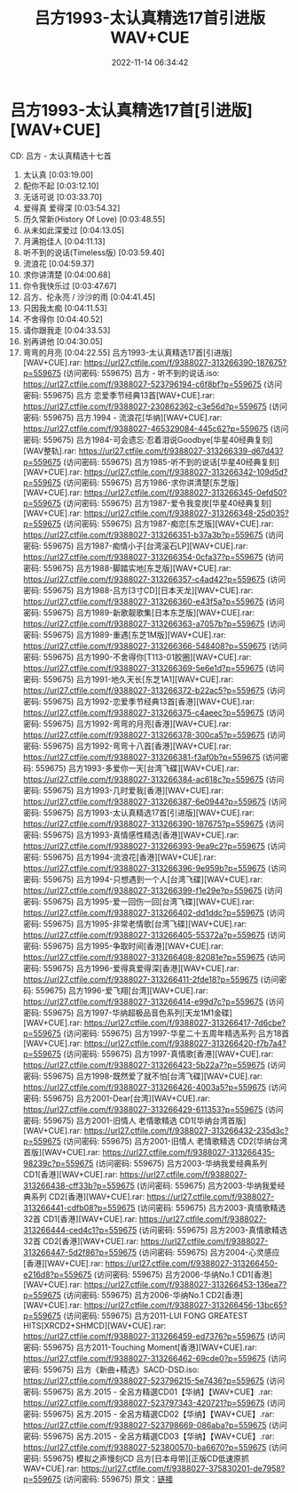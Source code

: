 ﻿---
title: 吕方1993-太认真精选17首引进版WAV+CUE
date: 2022-11-14 06:34:42
categories: WAV车载音乐、镜像
tags: 华语中文
---
# 吕方1993-太认真精选17首[引进版][WAV+CUE]

CD: 吕方 - 太认真精选十七首
01. 太认真 [0:03:19.00]
02. 配你不起 [0:03:12.10]
03. 无话可说 [0:03:33.70]
04. 爱得真 爱得深 [0:03:54.32]
05. 历久常新(History Of Love) [0:03:48.55]
06. 从未如此深爱过 [0:04:13.05]
07. 月满抱佳人 [0:04:11.13]
08. 听不到的说话(Timeless版) [0:03:59.40]
09. 流浪花 [0:04:59.37]
10. 求你讲清楚 [0:04:00.68]
11. 你令我快乐过 [0:03:47.67]
12. 吕方、伦永亮 / 沙沙的雨 [0:04:41.45]
13. 只因我太痴 [0:04:11.53]
14. 不舍得你 [0:04:40.52]
15. 请你跟我走 [0:04:33.53]
16. 别再讲他 [0:04:30.05]
17. 弯弯的月亮 [0:04:22.55]
吕方1993-太认真精选17首[引进版][WAV+CUE].rar: https://url27.ctfile.com/f/9388027-313266390-187675?p=559675
(访问密码: 559675)
吕方 - 听不到的说话.iso: https://url27.ctfile.com/f/9388027-523796194-c6f8bf?p=559675
(访问密码: 559675)
吕方 恋爱季节经典13首[WAV+CUE].rar: https://url27.ctfile.com/f/9388027-230862362-c3e56d?p=559675
(访问密码: 559675)
吕方.1994 - 流浪花[华纳][WAV+CUE].rar: https://url27.ctfile.com/f/9388027-465329084-445c62?p=559675
(访问密码: 559675)
吕方1984-可会遗忘·忍着泪说Goodbye[华星40经典复刻][WAV整轨].rar: https://url27.ctfile.com/f/9388027-313266339-d67d43?p=559675
(访问密码: 559675)
吕方1985-听不到的说话[华星40经典复刻][WAV+CUE].rar: https://url27.ctfile.com/f/9388027-313266342-109d5d?p=559675
(访问密码: 559675)
吕方1986-求你讲清楚[东芝版][WAV+CUE].rar: https://url27.ctfile.com/f/9388027-313266345-0efd50?p=559675
(访问密码: 559675)
吕方1987-爱令我变炭[华星40经典复刻][WAV+CUE].rar: https://url27.ctfile.com/f/9388027-313266348-25d035?p=559675
(访问密码: 559675)
吕方1987-痴恋[东芝版][WAV+CUE].rar: https://url27.ctfile.com/f/9388027-313266351-b37a3b?p=559675
(访问密码: 559675)
吕方1987-痴情小子[台湾滚石LP][WAV+CUE].rar: https://url27.ctfile.com/f/9388027-313266354-0cfa37?p=559675
(访问密码: 559675)
吕方1988-脚踏实地[东芝版][WAV+CUE].rar: https://url27.ctfile.com/f/9388027-313266357-c4ad42?p=559675
(访问密码: 559675)
吕方1988-吕方[3寸CD][日本天龙][WAV+CUE].rar: https://url27.ctfile.com/f/9388027-313266360-e43f5a?p=559675
(访问密码: 559675)
吕方1989-新歌靓歌集[日本东芝版][WAV+CUE].rar: https://url27.ctfile.com/f/9388027-313266363-a7057b?p=559675
(访问密码: 559675)
吕方1989-重遇[东芝1M版][WAV+CUE].rar: https://url27.ctfile.com/f/9388027-313266366-548408?p=559675
(访问密码: 559675)
吕方1990-不舍得你[T113-01胶圈][WAV+CUE].rar: https://url27.ctfile.com/f/9388027-313266369-5e6e1d?p=559675
(访问密码: 559675)
吕方1991-地久天长[东芝1A1][WAV+CUE].rar: https://url27.ctfile.com/f/9388027-313266372-b22ac5?p=559675
(访问密码: 559675)
吕方1992-恋爱季节经典13首[香港][WAV+CUE].rar: https://url27.ctfile.com/f/9388027-313266375-c4aeec?p=559675
(访问密码: 559675)
吕方1992-弯弯的月亮[香港][WAV+CUE].rar: https://url27.ctfile.com/f/9388027-313266378-300ca5?p=559675
(访问密码: 559675)
吕方1992-弯弯十八首[香港][WAV+CUE].rar: https://url27.ctfile.com/f/9388027-313266381-f3af0b?p=559675
(访问密码: 559675)
吕方1993-多爱你一天[台湾飞碟][WAV+CUE].rar: https://url27.ctfile.com/f/9388027-313266384-ac618c?p=559675
(访问密码: 559675)
吕方1993-几时爱我[香港][WAV+CUE].rar: https://url27.ctfile.com/f/9388027-313266387-6e0944?p=559675
(访问密码: 559675)
吕方1993-太认真精选17首[引进版][WAV+CUE].rar: https://url27.ctfile.com/f/9388027-313266390-187675?p=559675
(访问密码: 559675)
吕方1993-真情感性精选[香港][WAV+CUE].rar: https://url27.ctfile.com/f/9388027-313266393-9ea9c2?p=559675
(访问密码: 559675)
吕方1994-流浪花[香港][WAV+CUE].rar: https://url27.ctfile.com/f/9388027-313266396-9e959b?p=559675
(访问密码: 559675)
吕方1994-只想遇到一个人[台湾飞碟][WAV+CUE].rar: https://url27.ctfile.com/f/9388027-313266399-f1e29e?p=559675
(访问密码: 559675)
吕方1995-爱一回伤一回[台湾飞碟][WAV+CUE].rar: https://url27.ctfile.com/f/9388027-313266402-dd1ddc?p=559675
(访问密码: 559675)
吕方1995-非常老情歌[台湾飞碟][WAV+CUE].rar: https://url27.ctfile.com/f/9388027-313266405-55372a?p=559675
(访问密码: 559675)
吕方1995-争取时间[香港][WAV+CUE].rar: https://url27.ctfile.com/f/9388027-313266408-82081e?p=559675
(访问密码: 559675)
吕方1996-爱得真爱得深[香港][WAV+CUE].rar: https://url27.ctfile.com/f/9388027-313266411-2fde18?p=559675
(访问密码: 559675)
吕方1996-爱飞翔[台湾][WAV+CUE].rar: https://url27.ctfile.com/f/9388027-313266414-e99d7c?p=559675
(访问密码: 559675)
吕方1997-华纳超极品音色系列[天龙1M1金碟][WAV+CUE].rar: https://url27.ctfile.com/f/9388027-313266417-7d6cbe?p=559675
(访问密码: 559675)
吕方1997-华星二十五周年精选系列·吕方18首[WAV+CUE].rar: https://url27.ctfile.com/f/9388027-313266420-f7b7a4?p=559675
(访问密码: 559675)
吕方1997-真情歌[香港][WAV+CUE].rar: https://url27.ctfile.com/f/9388027-313266423-5b22a7?p=559675
(访问密码: 559675)
吕方1998-既然爱了就不怕[台湾飞碟][WAV+CUE].rar: https://url27.ctfile.com/f/9388027-313266426-4003a5?p=559675
(访问密码: 559675)
吕方2001-Dear[台湾][WAV+CUE].rar: https://url27.ctfile.com/f/9388027-313266429-611353?p=559675
(访问密码: 559675)
吕方2001-旧情人 老情歌精选 CD1[华纳台湾首版][WAV+CUE].rar: https://url27.ctfile.com/f/9388027-313266432-235d3c?p=559675
(访问密码: 559675)
吕方2001-旧情人 老情歌精选 CD2[华纳台湾首版][WAV+CUE].rar: https://url27.ctfile.com/f/9388027-313266435-98239c?p=559675
(访问密码: 559675)
吕方2003-华纳我爱经典系列 CD1[香港][WAV+CUE].rar: https://url27.ctfile.com/f/9388027-313266438-cff33b?p=559675
(访问密码: 559675)
吕方2003-华纳我爱经典系列 CD2[香港][WAV+CUE].rar: https://url27.ctfile.com/f/9388027-313266441-cdfb08?p=559675
(访问密码: 559675)
吕方2003-真情歌精选32首 CD1[香港][WAV+CUE].rar: https://url27.ctfile.com/f/9388027-313266444-ced4c1?p=559675
(访问密码: 559675)
吕方2003-真情歌精选32首 CD2[香港][WAV+CUE].rar: https://url27.ctfile.com/f/9388027-313266447-5d2f86?p=559675
(访问密码: 559675)
吕方2004-心灵感应[香港][WAV+CUE].rar: https://url27.ctfile.com/f/9388027-313266450-e216d8?p=559675
(访问密码: 559675)
吕方2006-华纳No.1 CD1[香港][WAV+CUE].rar: https://url27.ctfile.com/f/9388027-313266453-136ea7?p=559675
(访问密码: 559675)
吕方2006-华纳No.1 CD2[香港][WAV+CUE].rar: https://url27.ctfile.com/f/9388027-313266456-13bc65?p=559675
(访问密码: 559675)
吕方2011-LUI FONG GREATEST HITS[XRCD2+SHMCD][WAV+CUE].rar:
https://url27.ctfile.com/f/9388027-313266459-ed7376?p=559675
(访问密码: 559675)
吕方2011-Touching Moment[香港][WAV+CUE].rar: https://url27.ctfile.com/f/9388027-313266462-69cde0?p=559675
(访问密码: 559675)
吕方《新曲+精选》SACD-DSD.iso: https://url27.ctfile.com/f/9388027-523796215-5e7436?p=559675
(访问密码: 559675)
呂方.2015 - 全呂方精選CD01【华纳】【WAV+CUE】.rar: https://url27.ctfile.com/f/9388027-523797343-420721?p=559675
(访问密码: 559675)
呂方.2015 - 全呂方精選CD02【华纳】【WAV+CUE】.rar: https://url27.ctfile.com/f/9388027-523798669-086aba?p=559675
(访问密码: 559675)
呂方.2015 - 全呂方精選CD03【华纳】【WAV+CUE】.rar: https://url27.ctfile.com/f/9388027-523800570-ba6670?p=559675
(访问密码: 559675)
模拟之声慢刻CD 吕方[日本母带][正版CD低速原抓WAV+CUE].rar: https://url27.ctfile.com/f/9388027-375830201-de7958?p=559675
(访问密码: 559675)
原文：[链接](https://blog.sina.com.cn/s/blog_1647c7e7601031083.html)